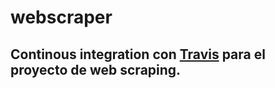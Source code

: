 # webscraper

## Continous integration con [Travis](https://travis-ci.org/) para el proyecto de web scraping.

